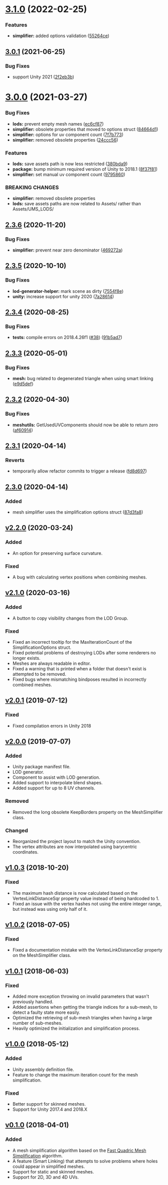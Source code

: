 # [3.1.0](https://github.com/Whinarn/UnityMeshSimplifier/compare/v3.0.1...v3.1.0) (2022-02-25)


### Features

* **simplifier:** added options validation ([55264ce](https://github.com/Whinarn/UnityMeshSimplifier/commit/55264ce8a28f6755a2a920f25aa2312f2d185e72))

## [3.0.1](https://github.com/Whinarn/UnityMeshSimplifier/compare/v3.0.0...v3.0.1) (2021-06-25)


### Bug Fixes

* support Unity 2021 ([2f2eb3b](https://github.com/Whinarn/UnityMeshSimplifier/commit/2f2eb3bee2ac1d1691373200983ac64ae507dfc8))

# [3.0.0](https://github.com/Whinarn/UnityMeshSimplifier/compare/v2.3.6...v3.0.0) (2021-03-27)


### Bug Fixes

* **lods:** prevent empty mesh names ([ec6cf87](https://github.com/Whinarn/UnityMeshSimplifier/commit/ec6cf87c4c652aca953cb782d8796749037322a6))
* **simplifier:** obsolete properties that moved to options struct ([84664d1](https://github.com/Whinarn/UnityMeshSimplifier/commit/84664d1852da93e5206f335d17db7025c7be5281))
* **simplifier:** options for uv component count ([7f7b773](https://github.com/Whinarn/UnityMeshSimplifier/commit/7f7b77370442f5e49dd74b2e8c39a427b21980ab))
* **simplifier:** removed obsolete properties ([24ccc56](https://github.com/Whinarn/UnityMeshSimplifier/commit/24ccc5663c1281e2feadf6c03e947481a68844c2))


### Features

* **lods:** save assets path is now less restricted ([380bda9](https://github.com/Whinarn/UnityMeshSimplifier/commit/380bda999c8b95baed6a6533b0b66bfb4eb8d2c9))
* **package:** bump minimum required version of Unity to 2018.1 ([8f37f81](https://github.com/Whinarn/UnityMeshSimplifier/commit/8f37f81a7688c2ff3a895c9616e4b171cd54a633))
* **simplifier:** set manual uv component count ([9795860](https://github.com/Whinarn/UnityMeshSimplifier/commit/9795860c6354b87924b97b354688e2b59098eda7))


### BREAKING CHANGES

* **simplifier:** removed obsolete properties
* **lods:** save assets paths are now related to Assets/ rather
than Assets/UMS_LODS/

## [2.3.6](https://github.com/Whinarn/UnityMeshSimplifier/compare/v2.3.5...v2.3.6) (2020-11-20)


### Bug Fixes

* **simplifier:** prevent near zero denominator ([469272a](https://github.com/Whinarn/UnityMeshSimplifier/commit/469272ae031774383eb13253e7e2d5abbaafe79c))

## [2.3.5](https://github.com/Whinarn/UnityMeshSimplifier/compare/v2.3.4...v2.3.5) (2020-10-10)


### Bug Fixes

* **lod-generator-helper:** mark scene as dirty ([7554f8e](https://github.com/Whinarn/UnityMeshSimplifier/commit/7554f8ecb7cd105aacdad4a07d32eaf081cf7ae3))
* **unity:** increase support for unity 2020 ([7a28614](https://github.com/Whinarn/UnityMeshSimplifier/commit/7a286148aecef6f7918abce34f3e7000f2856f4a))

## [2.3.4](https://github.com/Whinarn/UnityMeshSimplifier/compare/v2.3.3...v2.3.4) (2020-08-25)


### Bug Fixes

* **tests:** compile errors on 2018.4.26f1 ([#38](https://github.com/Whinarn/UnityMeshSimplifier/issues/38)) ([91b5ad7](https://github.com/Whinarn/UnityMeshSimplifier/commit/91b5ad7de7d6f77d29275fc69d3e7506df6a586f))

## [2.3.3](https://github.com/Whinarn/UnityMeshSimplifier/compare/v2.3.2...v2.3.3) (2020-05-01)


### Bug Fixes

* **mesh:** bug related to degenerated triangle when using smart linking ([e9d5def](https://github.com/Whinarn/UnityMeshSimplifier/commit/e9d5def2eb6e18eed7e9f86943e5d32bf0721d60))

## [2.3.2](https://github.com/Whinarn/UnityMeshSimplifier/compare/v2.3.1...v2.3.2) (2020-04-30)


### Bug Fixes

* **meshutils:** GetUsedUVComponents should now be able to return zero ([af60914](https://github.com/Whinarn/UnityMeshSimplifier/commit/af6091481d212f5c98bf1f8f16cf922367f0a08d))

## [2.3.1](https://github.com/Whinarn/UnityMeshSimplifier/compare/v2.3.0...v2.3.1) (2020-04-14)


### Reverts

* temporarily allow refactor commits to trigger a release ([fd8d697](https://github.com/Whinarn/UnityMeshSimplifier/commit/fd8d69751038f0d8a6fc9880c3159d3718d6a2ee))

## [2.3.0](https://github.com/Whinarn/UnityMeshSimplifier/compare/v2.2.0...v2.3.0) (2020-04-14)

### Added

* mesh simplifier uses the simplification options struct ([87d3fa8](https://github.com/Whinarn/UnityMeshSimplifier/commit/87d3fa81419c4fce2d360572290bfecee7a3fbf9))

## [v2.2.0](https://github.com/Whinarn/UnityMeshSimplifier/compare/v2.1.0...v2.2.0) (2020-03-24)


### Added

* An option for preserving surface curvature.

### Fixed

* A bug with calculating vertex positions when combining meshes.

## [v2.1.0](https://github.com/Whinarn/UnityMeshSimplifier/compare/v2.0.1...v2.1.0) (2020-03-16)


### Added

* A button to copy visibility changes from the LOD Group.

### Fixed

* Fixed an incorrect tooltip for the MaxIterationCount of the SimplificationOptions struct.
* Fixed potential problems of destroying LODs after some renderers no longer exists.
* Meshes are always readable in editor.
* Fixed a warning that is printed when a folder that doesn't exist is attempted to be removed.
* Fixed bugs where mismatching bindposes resulted in incorrectly combined meshes.

## [v2.0.1](https://github.com/Whinarn/UnityMeshSimplifier/compare/v2.0.0...v2.0.1) (2019-07-12)


### Fixed

* Fixed compilation errors in Unity 2018

## [v2.0.0](https://github.com/Whinarn/UnityMeshSimplifier/compare/v1.0.3-legacy...v2.0.0) (2019-07-07)


### Added

* Unity package manifest file.
* LOD generator.
* Component to assist with LOD generation.
* Added support to interpolate blend shapes.
* Added support for up to 8 UV channels.

### Removed

* Removed the long obsolete KeepBorders property on the MeshSimplifier class.

### Changed

* Reorganized the project layout to match the Unity convention.
* The vertex attributes are now interpolated using barycentric coordinates.

## [v1.0.3](https://github.com/Whinarn/UnityMeshSimplifier/compare/v1.0.2-legacy...v1.0.3-legacy) (2018-10-20)


### Fixed

* The maximum hash distance is now calculated based on the VertexLinkDistanceSqr property value instead of being hardcoded to 1.
* Fixed an issue with the vertex hashes not using the entire integer range, but instead was using only half of it.

## [v1.0.2](https://github.com/Whinarn/UnityMeshSimplifier/compare/v1.0.1-legacy...v1.0.2-legacy) (2018-07-05)


### Fixed

* Fixed a documentation mistake with the VertexLinkDistanceSqr property on the MeshSimplifier class.

## [v1.0.1](https://github.com/Whinarn/UnityMeshSimplifier/compare/v1.0.0-legacy...v1.0.1-legacy) (2018-06-03)


### Fixed

* Added more exception throwing on invalid parameters that wasn't previously handled.
* Added assertions when getting the triangle indices for a sub-mesh, to detect a faulty state more easily.
* Optimized the retrieving of sub-mesh triangles when having a large number of sub-meshes.
* Heavily optimized the initialization and simplification process.

## [v1.0.0](https://github.com/Whinarn/UnityMeshSimplifier/compare/v0.1.0-legacy...v1.0.0-legacy) (2018-05-12)


### Added

* Unity assembly definition file.
* Feature to change the maximum iteration count for the mesh simplification.

### Fixed

* Better support for skinned meshes.
* Support for Unity 2017.4 and 2018.X

## [v0.1.0](https://github.com/Whinarn/UnityMeshSimplifier/releases/tag/v0.1.0-legacy) (2018-04-01)


### Added

* A mesh simplification algorithm based on the [Fast Quadric Mesh Simplification](https://github.com/sp4cerat/Fast-Quadric-Mesh-Simplification) algorithm.
* A feature (Smart Linking) that attempts to solve problems where holes could appear in simplified meshes.
* Support for static and skinned meshes.
* Support for 2D, 3D and 4D UVs.
